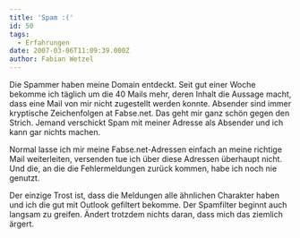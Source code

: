 ```yaml
---
title: 'Spam :('
id: 50
tags:
  - Erfahrungen
date: 2007-03-06T11:09:39.000Z
author: Fabian Wetzel
---
```


Die Spammer haben meine Domain entdeckt. Seit gut einer Woche bekomme ich täglich um die 40 Mails mehr, deren Inhalt die Aussage macht, dass eine Mail von mir nicht zugestellt werden konnte. Absender sind immer kryptische Zeichenfolgen at Fabse.net. Das geht mir ganz schön gegen den Strich. Jemand verschickt Spam mit meiner Adresse als Absender und ich kann gar nichts machen.

Normal lasse ich mir meine Fabse.net-Adressen einfach an meine richtige Mail weiterleiten, versenden tue ich über diese Adressen überhaupt nicht. Und die, an die die Fehlermeldungen zurück kommen, habe ich noch nie genutzt.

Der einzige Trost ist, dass die Meldungen alle ähnlichen Charakter haben und ich die gut mit Outlook gefiltert bekomme. Der Spamfilter beginnt auch langsam zu greifen. Ändert trotzdem nichts daran, dass mich das ziemlich ärgert.

